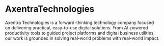 # AxentraTechnologies
Axentra Technologies is a forward-thinking technology company focused on delivering practical, easy-to-use digital solutions. From AI-powered productivity tools to guided project platforms and digital business utilities, our work is grounded in solving real-world problems with real-world impact.
